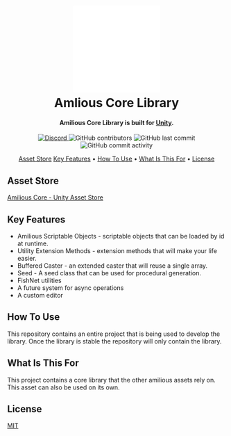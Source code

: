 
<h1 align="center" style="text-align: center">
  <br>
  <a href="https://www.amilious.com"><img src="https://github.com/amilious-ba/AmiliousProceduralTerrain/blob/master/Assets/Amilious/Core/Assets/Icons/logo.png" alt="Amilious" width="200"></a>
  <br>
  Amlious Core Library
  <br>
</h1>

<h4 align="center">Amilious Core Library is built for <a href="http://unity.com" target="_blank">Unity</a>.</h4>

<p align="center" style="text-align: center">  
  <a href="https://discord.gg/m3BhGJ6BAf">
    <img alt="Discord" src="https://img.shields.io/discord/907228288735408158?label=Amilious&logo=discord">
  </a>
  <img alt="GitHub contributors" src="https://img.shields.io/github/contributors/amilious/Core">
  <img alt="GitHub last commit" src="https://img.shields.io/github/last-commit/amilious/Core">
  <img alt="GitHub commit activity" src="https://img.shields.io/github/commit-activity/m/amilious/Core">
</p>

<p align="center" style="text-align: center">
  <a href="#asset-store">Asset Store</a>
  <a href="#key-features">Key Features</a> •
  <a href="#how-to-use">How To Use</a> •
  <a href="#what-is-this-for">What Is This For</a> •
  <a href="#license">License</a>
</p>

## Asset Store
[Amilious Core - Unity Asset Store](https://assetstore.unity.com/packages/slug/233867)

## Key Features

* Amilious Scriptable Objects - scriptable objects that can be loaded by id at runtime.
* Utility Extension Methods - extension methods that will make your life easier.
* Buffered Caster - an extended caster that will reuse a single array.
* Seed - A seed class that can be used for procedural generation.
* FishNet utilities
* A future system for async operations
* A custom editor

## How To Use

This repository contains an entire project that is being used to develop the library.  Once the library is stable the repository will only contain the library.

## What Is This For

This project contains a core library that the other amilious assets rely on.  This asset can also be used on its own.

## License

[MIT](https://github.com/amilious/Amilious_Core/blob/master/LICENSE)
